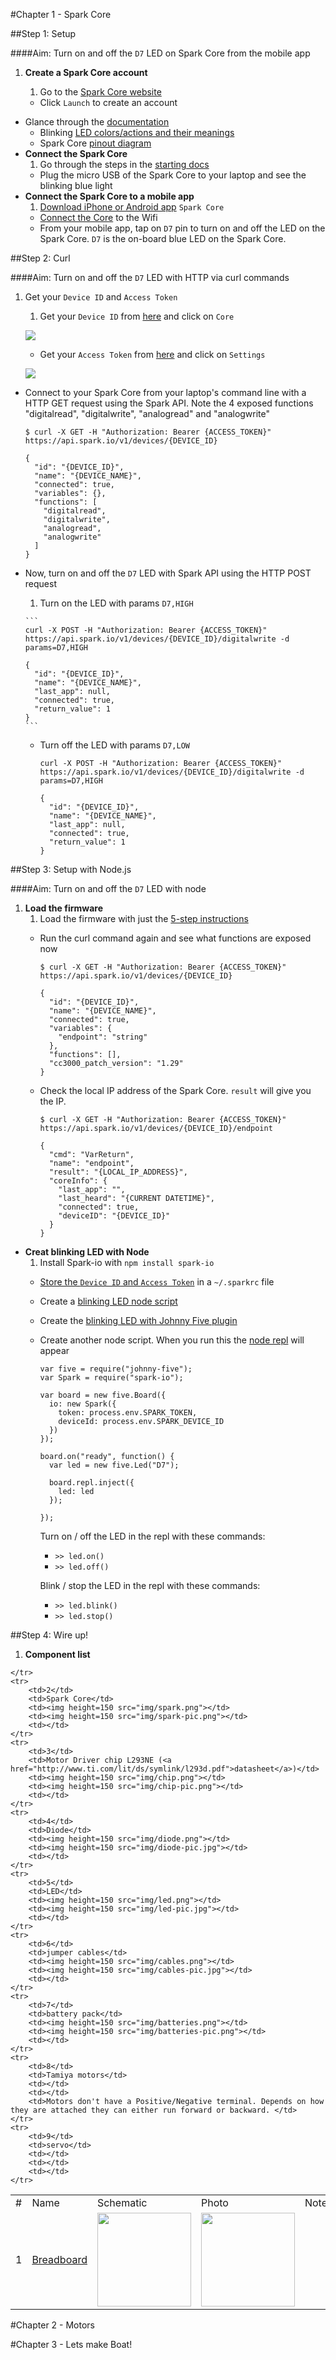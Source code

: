 #Chapter 1 - Spark Core

##Step 1: Setup

####Aim: Turn on and off the `D7` LED on Spark Core from the mobile app

1. **Create a Spark Core account**

	1. Go to the [Spark Core website](https://www.spark.io/)
	- Click `Launch` to create an account
- Glance through the [documentation](http://docs.spark.io/api/)
	- Blinking [LED colors/actions and their meanings](http://docs.spark.io/start/#step-3-connect-your-core-to-the-cloud)
	- Spark Core [pinout diagram](http://docs.spark.io/assets/images/spark-pinout.png)
- **Connect the Spark Core**
	1.  Go through the steps in the [starting docs](http://docs.spark.io/start/)
	- Plug the micro USB of the Spark Core to your laptop and see the blinking blue light
- **Connect the Spark Core to a mobile app**
	1. [Download iPhone or Android app](step-2-install-the-app) `Spark Core`
	- [Connect the Core](http://docs.spark.io/connect/) to the Wifi
	- From your mobile app, tap on `D7` pin to turn on and off the LED on the Spark Core. `D7` is the on-board blue LED on the Spark Core.

##Step 2: Curl

####Aim: Turn on and off the `D7` LED with HTTP via curl commands

1. Get your `Device ID` and `Access Token`
	1. Get your `Device ID` from [here](https://www.spark.io/build/new#cores) and click on `Core`

	![](img/device-id.png)

	- Get your `Access Token` from [here](https://www.spark.io/build/new#cores) and click on `Settings`

	![](img/access-token.png)
- Connect to your Spark Core from your laptop's command line with a HTTP GET request using the Spark API. Note the 4 exposed functions "digitalread", "digitalwrite", "analogread" and "analogwrite"

  ```
  $ curl -X GET -H "Authorization: Bearer {ACCESS_TOKEN}" https://api.spark.io/v1/devices/{DEVICE_ID}

  {
    "id": "{DEVICE_ID}",
    "name": "{DEVICE_NAME}",
    "connected": true,
    "variables": {},
    "functions": [
      "digitalread",
      "digitalwrite",
      "analogread",
      "analogwrite"
    ]
  }
  ```
- Now, turn on and off the `D7` LED with Spark API using the HTTP POST request

	1. Turn on the LED with params `D7,HIGH`

	  ```
	  curl -X POST -H "Authorization: Bearer {ACCESS_TOKEN}" https://api.spark.io/v1/devices/{DEVICE_ID}/digitalwrite -d params=D7,HIGH

	  {
	    "id": "{DEVICE_ID}",
	    "name": "{DEVICE_NAME}",
	    "last_app": null,
	    "connected": true,
	    "return_value": 1
	  }
	  ```
	- Turn off the LED with params `D7,LOW`

	  ```
	  curl -X POST -H "Authorization: Bearer {ACCESS_TOKEN}" https://api.spark.io/v1/devices/{DEVICE_ID}/digitalwrite -d params=D7,HIGH

	  {
	    "id": "{DEVICE_ID}",
	    "name": "{DEVICE_NAME}",
	    "last_app": null,
	    "connected": true,
	    "return_value": 1
	  }
	  ```

##Step 3: Setup with Node.js

####Aim: Turn on and off the `D7` LED with node

1. **Load the firmware**
	1. Load the firmware with just the [5-step instructions](https://github.com/voodootikigod/voodoospark#loading-the-firmware)
	- Run the curl command again and see what functions are exposed now

		```
		$ curl -X GET -H "Authorization: Bearer {ACCESS_TOKEN}" https://api.spark.io/v1/devices/{DEVICE_ID}

		{
		  "id": "{DEVICE_ID}",
		  "name": "{DEVICE_NAME}",
		  "connected": true,
		  "variables": {
		    "endpoint": "string"
		  },
		  "functions": [],
		  "cc3000_patch_version": "1.29"
		}
		```
	- Check the local IP address of the Spark Core. `result` will give you the IP.

		```
		$ curl -X GET -H "Authorization: Bearer {ACCESS_TOKEN}" https://api.spark.io/v1/devices/{DEVICE_ID}/endpoint

		{
		  "cmd": "VarReturn",
		  "name": "endpoint",
		  "result": "{LOCAL_IP_ADDRESS}",
		  "coreInfo": {
		    "last_app": "",
		    "last_heard": "{CURRENT DATETIME}",
		    "connected": true,
		    "deviceID": "{DEVICE_ID}"
		  }
		}

		```
- **Creat blinking LED with Node**
	1. Install Spark-io with `npm install spark-io`
	- [Store the `Device ID` and `Access Token`](https://github.com/rwaldron/spark-io#getting-started) in a `~/.sparkrc` file
	- Create a [blinking LED node script](https://github.com/rwaldron/spark-io#blink-an-led)
	- Create the [blinking LED with Johnny Five plugin](https://github.com/rwaldron/spark-io#johnny-five-io-plugin)
	- Create another node script. When you run this the [node repl](http://nodejs.org/api/repl.html) will appear

		```
		var five = require("johnny-five");
		var Spark = require("spark-io");

		var board = new five.Board({
		  io: new Spark({
		    token: process.env.SPARK_TOKEN,
		    deviceId: process.env.SPARK_DEVICE_ID
		  })
		});

		board.on("ready", function() {
		  var led = new five.Led("D7");

		  board.repl.inject({
		    led: led
		  });

		});
		```
		Turn on / off the LED in the repl with these commands:
		- `>> led.on()`
		- `>> led.off()`

		Blink / stop the LED in the repl with these commands:
		- `>> led.blink()`
		- `>> led.stop()`

##Step 4: Wire up!

1. **Component list**

<table>
	<tr>
		<td>#</td>
		<td>Name</td>
		<td>Schematic</td>
		<td>Photo</td>
		<td>Notes</td>
	</tr>
	<tr>
		<td>1</td>
		<td><a href="http://en.wikipedia.org/wiki/Breadboard">Breadboard</a></td>
		<td><img height=150 src="img/breadboard.png"></td>
		<td><img height=150 src="img/breadboard-pic.png"></td>
		<td></td>

	</tr>
	<tr>
		<td>2</td>
		<td>Spark Core</td>
		<td><img height=150 src="img/spark.png"></td>
		<td><img height=150 src="img/spark-pic.png"></td>
		<td></td>
	</tr>
	<tr>
		<td>3</td>
		<td>Motor Driver chip L293NE (<a href="http://www.ti.com/lit/ds/symlink/l293d.pdf">datasheet</a>)</td>
		<td><img height=150 src="img/chip.png"></td>
		<td><img height=150 src="img/chip-pic.png"></td>
		<td></td>
	</tr>
	<tr>
		<td>4</td>
		<td>Diode</td>
		<td><img height=150 src="img/diode.png"></td>
		<td><img height=150 src="img/diode-pic.jpg"></td>
		<td></td>
	</tr>
	<tr>
		<td>5</td>
		<td>LED</td>
		<td><img height=150 src="img/led.png"></td>
		<td><img height=150 src="img/led-pic.jpg"></td>
		<td></td>
	</tr>
	<tr>
		<td>6</td>
		<td>jumper cables</td>
		<td><img height=150 src="img/cables.png"></td>
		<td><img height=150 src="img/cables-pic.jpg"></td>
		<td></td>
	</tr>
	<tr>
		<td>7</td>
		<td>battery pack</td>
		<td><img height=150 src="img/batteries.png"></td>
		<td><img height=150 src="img/batteries-pic.png"></td>
		<td></td>
	</tr>
	<tr>
		<td>8</td>
		<td>Tamiya motors</td>
		<td></td>
		<td></td>
		<td>Motors don't have a Positive/Negative terminal. Depends on how they are attached they can either run forward or backward. </td>
	</tr>
	<tr>
		<td>9</td>
		<td>servo</td>
		<td></td>
		<td></td>
		<td></td>
	</tr>
</table>

#Chapter 2 - Motors

#Chapter 3 - Lets make Boat!
